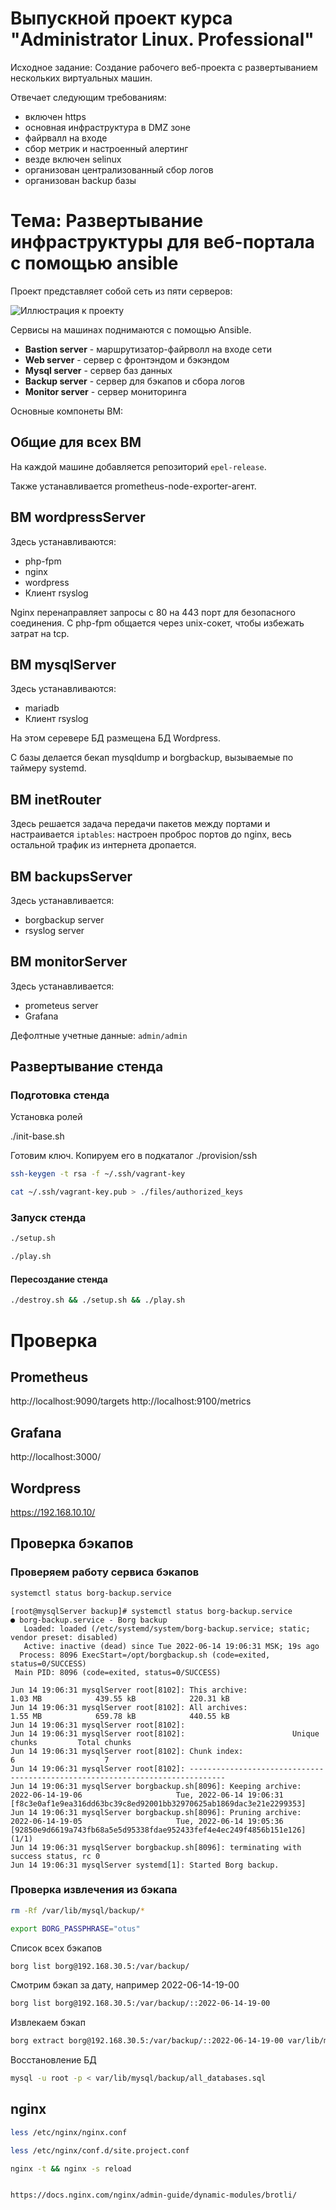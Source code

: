 # Выпускной проект курса "Administrator Linux. Professional"

Исходное задание:
Создание рабочего веб-проекта с развертыванием нескольких виртуальных машин.

Отвечает следующим требованиям:
- включен https
- основная инфраструктура в DMZ зоне
- файрвалл на входе
- сбор метрик и настроенный алертинг
- везде включен selinux
- организован централизованный сбор логов
- организован backup базы

# Тема: Развертывание инфраструктуры для веб-портала с помощью ansible

Проект представляет собой сеть из пяти серверов:


![Иллюстрация к проекту](linux_project.drawio.png)

Сервисы на машинах поднимаются с помощью Ansible.

- **Bastion server** - маршрутизатор-файрволл на входе сети
- **Web server** - сервер с фронтэндом и бэкэндом
- **Mysql server** - сервер баз данных
- **Backup server** - сервер для бэкапов и сбора логов
- **Monitor server** - сервер мониторинга

Основные компонеты ВМ:

## Общие для всех ВМ

На каждой машине добавляется репозиторий `epel-release`.

Также устанавливается prometheus-node-exporter-агент.

## ВМ wordpressServer
Здесь устанавливаются:
- php-fpm
- nginx
- wordpress
- Клиент rsyslog

Nginx перенаправляет запросы с 80 на 443 порт для безопасного соединения.
С php-fpm общается через unix-сокет, чтобы избежать затрат на tcp.


## ВМ mysqlServer
Здесь устанавливаются:
- mariadb
- Клиент rsyslog

На этом серевере БД размещена БД Wordpress.

С базы делается бекап mysqldump и borgbackup, вызываемые по таймеру systemd.

## ВМ inetRouter
Здесь решается задача передачи пакетов между портами и настраивается `iptables`: настроен проброс портов до nginx, весь остальной трафик из интернета дропается.

## ВМ backupsServer
Здесь устанавливается:
- borgbackup server
- rsyslog server


## ВМ monitorServer
Здесь устанавливается:
- prometeus server
- Grafana

Дефолтные учетные данные: `admin/admin`

## Развертывание стенда
### Подготовка стенда
Установка ролей

./init-base.sh

Готовим ключ. Копируем его в подкаталог ./provision/ssh
```bash
ssh-keygen -t rsa -f ~/.ssh/vagrant-key

cat ~/.ssh/vagrant-key.pub > ./files/authorized_keys
```

### Запуск стенда
```bash
./setup.sh

./play.sh
```

#### Пересоздание стенда
```bash
./destroy.sh && ./setup.sh && ./play.sh

```


# Проверка
## Prometheus
http://localhost:9090/targets
http://localhost:9100/metrics


## Grafana
http://localhost:3000/


## Wordpress

https://192.168.10.10/




## Проверка бэкапов
### Проверяем работу сервиса бэкапов
```bash
systemctl status borg-backup.service

```



```
[root@mysqlServer backup]# systemctl status borg-backup.service
● borg-backup.service - Borg backup
   Loaded: loaded (/etc/systemd/system/borg-backup.service; static; vendor preset: disabled)
   Active: inactive (dead) since Tue 2022-06-14 19:06:31 MSK; 19s ago
  Process: 8096 ExecStart=/opt/borgbackup.sh (code=exited, status=0/SUCCESS)
 Main PID: 8096 (code=exited, status=0/SUCCESS)

Jun 14 19:06:31 mysqlServer root[8102]: This archive:                1.03 MB            439.55 kB            220.31 kB
Jun 14 19:06:31 mysqlServer root[8102]: All archives:                1.55 MB            659.78 kB            440.55 kB
Jun 14 19:06:31 mysqlServer root[8102]:
Jun 14 19:06:31 mysqlServer root[8102]:                        Unique chunks         Total chunks
Jun 14 19:06:31 mysqlServer root[8102]: Chunk index:                       6                    7
Jun 14 19:06:31 mysqlServer root[8102]: ------------------------------------------------------------------------------
Jun 14 19:06:31 mysqlServer borgbackup.sh[8096]: Keeping archive: 2022-06-14-19-06                     Tue, 2022-06-14 19:06:31 [f8c3e0af1e9ea316dd63bc39c8ed92001bb32970625ab1869dac3e21e2299353]
Jun 14 19:06:31 mysqlServer borgbackup.sh[8096]: Pruning archive: 2022-06-14-19-05                     Tue, 2022-06-14 19:05:36 [92850e9d6619a743fb68a5e5d95338fdae952433fef4e4ec249f4856b151e126] (1/1)
Jun 14 19:06:31 mysqlServer borgbackup.sh[8096]: terminating with success status, rc 0
Jun 14 19:06:31 mysqlServer systemd[1]: Started Borg backup.

```

### Проверка извлечения из бэкапа

```bash
rm -Rf /var/lib/mysql/backup/*

export BORG_PASSPHRASE="otus"
```


Список всех бэкапов
```bash
borg list borg@192.168.30.5:/var/backup/
```


Смотрим бэкап за дату, например 2022-06-14-19-00
```bash
borg list borg@192.168.30.5:/var/backup/::2022-06-14-19-00
```

Извлекаем бэкап
```bash
borg extract borg@192.168.30.5:/var/backup/::2022-06-14-19-00 var/lib/mysql/backup/all_databases.sql
```


Восстановление БД
```bash
mysql -u root -p < var/lib/mysql/backup/all_databases.sql
```


## nginx
```bash
less /etc/nginx/nginx.conf

less /etc/nginx/conf.d/site.project.conf

nginx -t && nginx -s reload


https://docs.nginx.com/nginx/admin-guide/dynamic-modules/brotli/

```